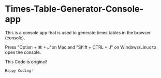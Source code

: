 # Times-Table-Generator-Console-app
This is a console app that is used to generate times tables in the browser (console).

Press "Option + ⌘ + J"on Mac and "Shift + CTRL + J" on Windows/Linux to open the console.

This Code is original!

```
Happy Coding!
```
